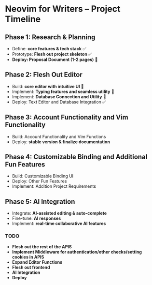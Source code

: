 # Neovim for Writers – Project Timeline

## Phase 1: Research & Planning

- Define: **core features & tech stack** ✅
- Prototype: **Flesh out project skeleton** ✅
- **Deploy: Proposal Document (1-2 pages)** 🚧

## Phase 2: Flesh Out Editor

- Build: **core editor with intuitive UI** 🚧
- Implement: **Typing features and seamless utility** 🚧
- Implement: **Database Connection and Utility** 🚧
- Deploy: Text Editor and Database Integration ✅

## Phase 3: Account Functionality and Vim Functionality

- Build: Account Functionality and Vim Functions
- Deploy: **stable version & finalize documentation**

## Phase 4: Customizable Binding and Additional Fun Features

- Build: Customizable Binding UI
- Deploy: Other Fun Features
- Implement: Addition Project Requirements

## Phase 5: AI Integration

- Integrate: **AI-assisted editing & auto-complete**
- Fine-tune: **AI responses**
- Implement: **real-time collaborative AI features**

### **TODO**

- **Flesh out the rest of the APIS**
- **Implement Middleware for authentication/other checks/setting cookies in APIS**
- **Expand Editor Functions**
- **Flesh out frontend**
- **AI Integration**
- **Deploy**

